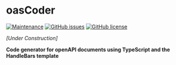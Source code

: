 # oasCoder
[![Maintenance](https://img.shields.io/badge/Maintained%3F-yes-brightgreen.svg)](https://github.com/marius-joe/oasCoder/graphs/commit-activity)
[![GitHub issues](https://img.shields.io/github/issues/marius-joe/oasCoder.svg)](https://github.com/marius-joe/oasCoder/issues/)
[![GitHub license](https://img.shields.io/github/license/marius-joe/oasCoder.svg)](https://github.com/marius-joe/oasCoder/blob/master/LICENSE)

*[Under Construction]*

**Code generator for openAPI documents using TypeScript and the HandleBars template**
